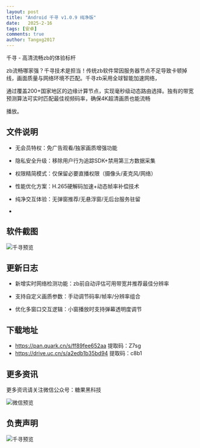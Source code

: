 ```yaml
---
layout: post
title: "Android 千寻 v1.0.9 纯净版"
date:   2025-2-16
tags: [安卓]
comments: true
author: Tangxg2017
---
```


千寻 - 高清流畅zb的体验标杆

<!-- more -->

zb流畅哪家强？千寻技术是担当！传统zb软件常因服务器节点不足导致卡顿掉线，画面质量与网络环境不匹配。千寻zb采用全球智能加速网络，

通过覆盖200+国家地区的边缘计算节点，实现毫秒级动态路由选择。独有的带宽预测算法可实时匹配最佳视频码率，确保4K超清画质也能流畅

播放。

## 文件说明

- 无会员特权：免广告观看/独家画质增强功能
  
- 隐私安全升级：移除用户行为追踪SDK+禁用第三方数据采集
  
- 权限精简模式：仅保留必要直播权限（摄像头/麦克风/网络）
  
- 性能优化方案：H.265硬解码加速+动态帧率补偿技术
  
- 纯净交互体验：无弹窗推荐/无悬浮窗/无后台服务驻留
- 
## 软件截图

  ![千寻预览](https://tangxg2017.github.io/images/qianxun-25-02-16.png)

## 更新日志

- 新增实时网络检测功能：zb前自动评估可用带宽并推荐最佳分辨率
  
- 支持自定义画质参数：手动调节码率/帧率/分辨率组合
  
- 优化多窗口交互逻辑：小窗播放时支持弹幕透明度调节

## 下载地址

- https://pan.quark.cn/s/ff89fee652aa 提取码：Z7sg
- https://drive.uc.cn/s/a2edb1b35bd94 提取码：c8b1

## 更多资讯

更多资讯请关注微信公众号：糖果黑科技

![微信预览](https://tangxg2017.github.io/images/wechat.png)

## 负责声明

  ![千寻预览](https://tangxg2017.github.io/images/shengming.png)

  
